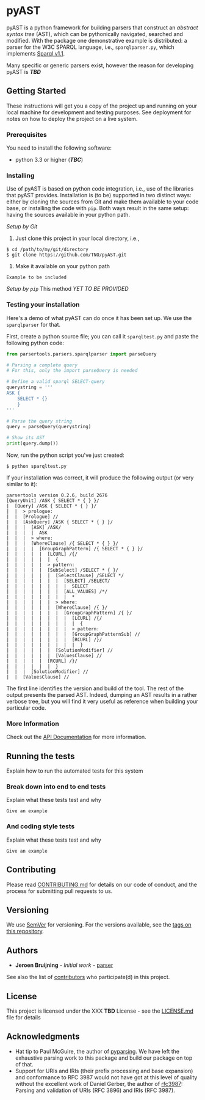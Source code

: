 # pyAST

pyAST is a python framework for building parsers that construct an *abstract syntax tree* (AST), which can be pythonically navigated, searched and modified. With the package one demonstrative example is distributed: a parser for the W3C SPARQL language, i.e., `sparqlparser.py`, which implements [Sparql v1.1](https://www.w3.org/TR/2013/REC-sparql11-query-20130321/).

Many specific or generic parsers exist, however the reason for developing pyAST is ***TBD***

## Getting Started

These instructions will get you a copy of the project up and running on your local machine for development and testing purposes. See deployment for notes on how to deploy the project on a live system.

### Prerequisites

You need to install the following software:
* python 3.3 or higher (***TBC***)


### Installing

Use of pyAST is based on python code integration, i.e., use of the libraries that pyAST provides. Installation is (to be) supported in two distinct ways: either by cloning the sources from Git and make them available to your code base, or installing the code with `pip`. 
Both ways result in the same setup: having the sources available in your python path.

*Setup by Git*

1. Just clone this project in your local directory, i.e.,
```
$ cd /path/to/my/git/directory
$ git clone https://github.com/TNO/pyAST.git
```

1. Make it available on your python path 
```
Example to be included
```

*Setup by `pip`*
This method *YET TO BE PROVIDED*

### Testing your installation
Here's a demo of what pyAST can do once it has been set up. We use the `sparqlparser` for that.

First, create a python source file; you can call it `sparqltest.py` and paste the following python code:

```python
from parsertools.parsers.sparqlparser import parseQuery

# Parsing a complete query
# For this, only the import parseQuery is needed

# Define a valid sparql SELECT-query
querystring = '''
ASK { 
    SELECT * {}
    } 
'''

# Parse the query string
query = parseQuery(querystring)

# Show its AST
print(query.dump())
```

Now, run the python script you've just created:
```
$ python sparqltest.py
```

If your installation was correct, it will produce the following output (or very similar to it):
```
parsertools version 0.2.6, build 2676
[QueryUnit] /ASK { SELECT * { } }/
|  [Query] /ASK { SELECT * { } }/
|  |  > prologue:
|  |  [Prologue] //
|  |  [AskQuery] /ASK { SELECT * { } }/
|  |  |  [ASK] /ASK/
|  |  |  |  ASK
|  |  |  > where:
|  |  |  [WhereClause] /{ SELECT * { } }/
|  |  |  |  [GroupGraphPattern] /{ SELECT * { } }/
|  |  |  |  |  [LCURL] /{/
|  |  |  |  |  |  {
|  |  |  |  |  > pattern:
|  |  |  |  |  [SubSelect] /SELECT * { }/
|  |  |  |  |  |  [SelectClause] /SELECT */
|  |  |  |  |  |  |  [SELECT] /SELECT/
|  |  |  |  |  |  |  |  SELECT
|  |  |  |  |  |  |  [ALL_VALUES] /*/
|  |  |  |  |  |  |  |  *
|  |  |  |  |  |  > where:
|  |  |  |  |  |  [WhereClause] /{ }/
|  |  |  |  |  |  |  [GroupGraphPattern] /{ }/
|  |  |  |  |  |  |  |  [LCURL] /{/
|  |  |  |  |  |  |  |  |  {
|  |  |  |  |  |  |  |  > pattern:
|  |  |  |  |  |  |  |  [GroupGraphPatternSub] //
|  |  |  |  |  |  |  |  [RCURL] /}/
|  |  |  |  |  |  |  |  |  }
|  |  |  |  |  |  [SolutionModifier] //
|  |  |  |  |  |  [ValuesClause] //
|  |  |  |  |  [RCURL] /}/
|  |  |  |  |  |  }
|  |  |  [SolutionModifier] //
|  |  [ValuesClause] //
```
The first line identifies the version and build of the tool. The rest of the output presents the parsed AST. Indeed, dumping an AST results in a rather verbose tree, but you will find it very useful as reference when building your particular code. 

### More Information

Check out the [API Documentation](docs/API/1-Overview.md) for more information.

## Running the tests

Explain how to run the automated tests for this system

### Break down into end to end tests

Explain what these tests test and why

```
Give an example
```

### And coding style tests

Explain what these tests test and why

```
Give an example
```


## Contributing

Please read [CONTRIBUTING.md](docs/Contributing.md) for details on our code of conduct, and the process for submitting pull requests to us.

## Versioning

We use [SemVer](http://semver.org/) for versioning. For the versions available, see the [tags on this repository](https://github.com/TNO/pyAST/tags). 

## Authors

* **Jeroen Bruijning** - *Initial work* - [parser](https://github.com/Jeroen537/parser)

See also the list of [contributors](https://github.com/TNO/pyAST/contributors) who participate(d) in this project.

## License

This project is licensed under the XXX **TBD** License - see the [LICENSE.md](docs/LICENSE.md) file for details

## Acknowledgments

* Hat tip to Paul McGuire, the author of [pyparsing](http://pyparsing.wikispaces.com/). We have left the exhaustive parsing work to this package and build our package on top of that.
* Support for URIs and IRIs (their prefix processing and base expansion) and conformance to RFC 3987 would not have got at this level of quality without the excellent work of Daniel Gerber, the author of [rfc3987](https://github.com/dgerber/rfc3987): Parsing and validation of URIs (RFC 3896) and IRIs (RFC 3987).

